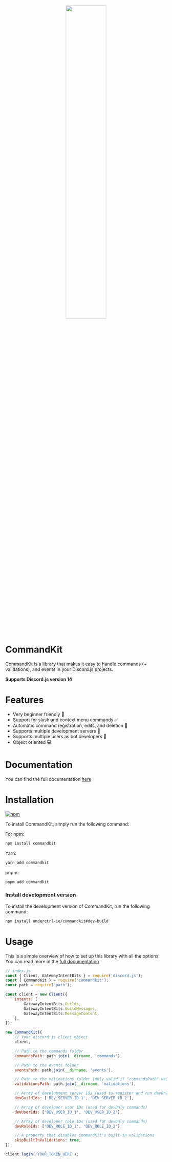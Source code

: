 <h1 align="center">
    <img src="https://raw.githubusercontent.com/underctrl-io/commandkit/master/apps/docs/public/ckit_logo.png" width="50%">
    <br>
</h1>

# CommandKit

CommandKit is a library that makes it easy to handle commands (+ validations), and events in your Discord.js projects.

**Supports Discord.js version 14**

# Features

-   Very beginner friendly 🚀
-   Support for slash and context menu commands ✅
-   Automatic command registration, edits, and deletion 🤖
-   Supports multiple development servers 🤝
-   Supports multiple users as bot developers 👥
-   Object oriented 💻

# Documentation

You can find the full documentation [here](https://commandkit.underctrl.io)

# Installation

[![npm](https://nodei.co/npm/commandkit.png)](https://nodei.co/npm/commandkit/)

To install CommandKit, simply run the following command:

For npm:

```bash
npm install commandkit
```

Yarn:

```bash
yarn add commandkit
```

pnpm:

```bash
pnpm add commandkit
```

### Install development version

To install the development version of CommandKit, run the following command:

```bash
npm install underctrl-io/commandkit#dev-build
```

# Usage

This is a simple overview of how to set up this library with all the options. You can read more in the [full documentation](https://commandkit.underctrl.io)

```js
// index.js
const { Client, GatewayIntentBits } = require('discord.js');
const { CommandKit } = require('commandkit');
const path = require('path');

const client = new Client({
    intents: [
        GatewayIntentBits.Guilds,
        GatewayIntentBits.GuildMessages,
        GatewayIntentBits.MessageContent,
    ],
});

new CommandKit({
    // Your discord.js client object
    client,

    // Path to the commands folder
    commandsPath: path.join(__dirname, 'commands'),

    // Path to the events folder
    eventsPath: path.join(__dirname, 'events'),

    // Path to the validations folder (only valid if "commandsPath" was provided)
    validationsPath: path.join(__dirname, 'validations'),

    // Array of development server IDs (used to register and run devOnly commands)
    devGuildIds: ['DEV_SERVER_ID_1', 'DEV_SERVER_ID_2'],

    // Array of developer user IDs (used for devOnly commands)
    devUserIds: ['DEV_USER_ID_1', 'DEV_USER_ID_2'],

    // Array of developer role IDs (used for devOnly commands)
    devRoleIds: ['DEV_ROLE_ID_1', 'DEV_ROLE_ID_2'],

    // A property that disables CommandKit's built-in validations
    skipBuiltInValidations: true,
});

client.login('YOUR_TOKEN_HERE');
```
